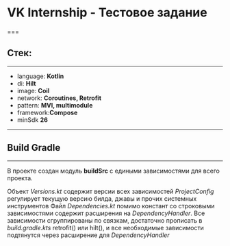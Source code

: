 # **VK Internship - Тестовое задание** #
===
## **Стек:** ##
---
* language: **Kotlin**
* di: **Hilt**
* image: **Coil**
* network: **Coroutines, Retrofit**
* pattern: **MVI, multimodule**
* framework:**Compose**
* minSdk **26**
---
## Build Gradle ##
---
В проекте создан модуль **buildSrc** с едиными зависимостями для всего проекта.

Объект *Versions.kt* содержит версии всех зависимостей
*ProjectConfig* регулирует текущую версию билда, джавы и прочих системных инструментов
Файл *Dependencies.kt* помимо констант со строковыми зависимостями содержит расширения на *DependencyHandler*.
Все зависимости сгруппированы по связкам, достаточно прописать в *build.gradle.kts* retrofit() или hilt(), и все необходимые зависимости подтянутся через расширение для *DependencyHandler*
